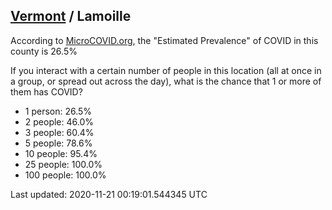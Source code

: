 
## [Vermont](/united-states/vermont) / Lamoille

According to [MicroCOVID.org](http://microcovid.org),
the "Estimated Prevalence" of COVID in this county is 26.5%

If you interact with a certain number of people in this location
(all at once in a group, or spread out across the day), what is the chance that
1 or more of them has COVID?

- 1 person: 26.5%
- 2 people: 46.0%
- 3 people: 60.4%
- 5 people: 78.6%
- 10 people: 95.4%
- 25 people: 100.0%
- 100 people: 100.0%

Last updated: 2020-11-21 00:19:01.544345 UTC
